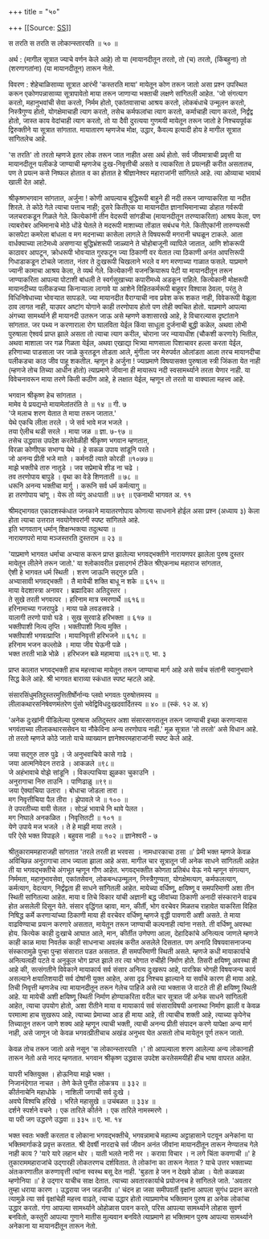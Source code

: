 +++
title = "५०"

+++
[[Source: [SS](https://satsangdhara.net/nbs/nbs-50.htm)]]

स तरति स तरति स लोकान्स्तारयति ॥ ५० ॥  
  
अर्थ : (मागील सूत्रात ज्याचे वर्णन केले आहे) तो या (मायानदीतून तरतो, तो (च) तरतो, (किंबहुना) तो (शरणागतांना) (या मायानदीतून) तारून नेतो.  
  
विवरण : शेहेचाळिसाव्या सूत्रात आरंभी 'कस्तरति माया' मायेतून कोण तरून जातो असा प्रश्न उपस्थित करून एकोणपन्नासाव्या सूत्रापावेतो माया तरून जाणार्‍या भक्ताची लक्षणे सांगितली आहेत. 'जो संगत्याग करतो, महानुभवांची सेवा करतो, निर्मम होतो, एकांतवासाचा आश्रय करतो, लोकबंधाचे उन्मूलन करतो, निस्त्रैगुण्य होतो, योगक्षेमाचाही त्याग करतो, तसेच कर्मफलांचा त्याग करतो, कर्माचाही त्याग करतो, निर्द्वंद्व होतो, जास्त काय वेदांचाही त्याग करतो, तो या दैवी दुरत्यया गुणमयी मायेतून तरून जातो हे निश्चयपूर्वक द्विरुक्तीने या सूत्रात सांगतात. मायातारण म्हणजेच मोक्ष, उद्धार, कैवल्य इत्यादी होय हे मागील सूत्रात सांगितलेच आहे.  
  
'स तरति' तो तरतो म्हणजे इतर लोक तरून जात नाहीत असा अर्थ होतो. सर्व जीवमात्राची प्रवृत्ती या मायानदीतून पलीकडे जाण्याची म्हणजेच दुःख-निवृत्तीची असते व त्याकरिता ते प्रयत्नही करीत असतातच, पण ते प्रयत्न कसे निष्फल होतात व का होतात हे श्रीज्ञानेश्वर महाराजांनी सांगितले आहे. त्या ओव्याचा भावार्थ खाली देत आहो.  
  
श्रीकृष्णभगवान सांगतात, अर्जुना ! कोणी आपल्याच बुद्धिरूपी बाहुने ही नदी तरून जाण्याकरिता या नदीत शिरले. ते कोठे गेले त्याचा पत्ताच नाही; दुसरे कितीएक या मायानदीत ज्ञानाभिमानाच्या डोहात गर्वरूपी जलचराकडून गिळले गेले. कित्येकांनी तीन वेदरूपी सांगडीचा (मायानदीतून तरण्याकरिता) आश्रय केला, पण त्याबरोबर अभिमानाचे मोठे धोंडे घेतले ते मदरूपी माशाच्या तोंडात सबंधच गेले. कितीएकांनी तारुण्यरूपी कासपेटा कमरेला बांधला व मग मदनाच्या कासेला लागले ते विषयरूपी मगरानी चघळून टाकले. आता वार्धक्याच्या लाटेमध्ये असणार्‍या बुद्धिभ्रंशरूपी जाळ्याने ते चोहोबाजूनी व्यापिले जातात, आणि शोकरूपी काठावर आपटून, क्रोधरूपी भोवर्‍यात गुरफटून ज्या ठिकाणी वर येतात त्या ठिकाणी अनंत आपत्तिरूपी गिधाडाकडून टोचले जातात, नंतर ते दुःखरूपी चिखलाने भरले व मग मरणाच्या गाळात फसले. याप्रमाणे ज्यानी कामाचा आश्रय केला, ते व्यर्थ गेले. कित्येकानी यजनक्रियारूप पेटी या मायानदीतून तरून जाण्याकरिता आपल्या पोटाशी बांधली ते स्वर्गसुखाच्या कपारीमध्ये अडकून राहिले. कित्येकानी मोक्षरूपी मायानदीच्या पलीकडच्या किनार्‍याला लागावे या आशेने विहितकर्मरूपी बाहूवर विश्वास ठेवला, परंतु ते विधिनिषेधाच्या भोवर्‍यात सापडले. ज्या मायानदीत वैराग्याची नाव प्रवेश करू शकत नाही, विवेकरूपी वेळूला ठाव लागत नाही, याउपर अष्टांग योगाने काही तरणोपाय होतो पण तोही क्वचित होतो. याप्रमाणे आपल्या अंगच्या सामर्थ्याने ही मायानदी उतरून जाऊ असे म्हणणे कशासारखे आहे, हे विचारल्यास दृष्टांताने सांगतात. जर पथ्य न करणाराला रोग घालविता येईल किंवा साधूला दुर्जनाची बुद्धी कळेल, अथवा लोभी पुरुषाला ऐश्वर्य प्राप्त झाले असता तो त्याचा त्याग करील, चोराना जर न्यायाधीश (चौकशी करणारे) भितील, अथवा माशाला जर गळ गिळता येईल, अथवा एखाद्या भित्र्या माणसाला पिशाचावर हल्ला करता येईल, हरिणाच्या पाडसाला जर जाळे कुरतडून तोडता आले, मुंगीला जर मेरुपर्वत ओलांडता आला तरच मायानदीचा पलीकडचा काठ जीव पाहू शकतील. म्हणून हे अर्जुना ! ज्याप्रमाणे विषयासक्त पुरुषाला स्त्री जिंकता येत नाही (म्हणजे तोच तिच्या आधीन होतो) त्याप्रमाणे जीवाना ही मायारूप नदी स्वसामर्थ्याने तरता येणार नाही. या विवेचनावरून माया तरणे किती कठीण आहे, हे लक्षात येईल, म्हणून तो तरतो या वाक्याला महत्त्व आहे.  
  
भगवान श्रीकृष्ण हेच सांगतात ।  
मामेव ये प्रयद्यन्ते मायामेतांतरंति ते ॥ १४ ॥ गी. ७  
'जे मलाच शरण येतात ते माया तरून जातात.'  
येथे एकचि लीला तरले । जे सर्व भावे मज भजले ।  
तया ऐलीच थडी सरले । माया जळ ॥ ज्ञा. ७-९७ ॥  
तसेच उद्धवास उपदेश करतेवेळीही श्रीकृष्ण भगवान म्हणतात,  
विरळा कोणीएक सभाग्य येथे । हे सकळ उपाय सांडूनि परते ।  
जो अनन्य प्रीती भजे माते । कर्मनदी त्याते कोरडी ॥१०७७॥  
माझे भक्तीचे तारु नातुडे । जव सप्रेमाचे शीड ना चढे ।  
तव तरणोपाय बापुडे । वृथा का वेडे शिणताती ॥ ७८ ॥  
धरूनि अनन्य भक्तीचा मार्गु । करूनि सर्व धर्म कर्मत्यागु ॥  
हा तरणोपाय चांगू । येरू तो व्यंगु अधःपाती ॥ ७९ ॥ एकनाथी भागवत अ. ११  
  
श्रीमद्‌भागवत एकादशस्कंधात जनकाने मायातरणोपाय कोणत्या साधनाने होईल असा प्रश्न (अध्याय ३) केला होता त्याचा उत्तरात नवयोगेश्वरांनी स्पष्ट सांगितले आहे.  
इति भागवतान् धर्मान् शिक्षन्भक्त्या तदुत्थया ॥  
नारायणपरो माया मञ्‍जस्तरति दुस्तराम ॥ २३ ॥  
  
'याप्रमाणे भागवत धर्माचा अभ्यास करून प्राप्त झालेल्या भगवद्‌भक्तीने नारायणपर झालेला पुरुष दुस्तर मायेतून लीलेने तरून जातो.' या श्लोकावरील प्रसादगर्भ टीकेत श्रीएकनाथ महाराज सांगतात,  
ऐशी हे भागवत धर्म स्थिती । शरण जाऊनि सद्‌गुरु प्रति ।  
अभ्यासावी भगवद्‌भक्ती । तै मायेची शक्ति बाधू न शके ॥ ६१५ ॥  
माया वेदशास्त्रा अनावर । ब्रह्मादिका अतिदुस्तर ।  
ते सुखे तरती भगवत्पर । हरिनाम मात्र स्मरणार्थे ॥६१६॥  
हरिनामाच्या गजरापुढे । माया पळे लवडसवडे ।  
यालागी तरणो पावो घडे । सुख सुरवाडे हरिभक्ता ॥ ६१७ ॥  
भक्तीपाशी नित्य तृप्ति । भक्तीपाशी नित्य मुक्ति ।  
भक्तीपाशी भगवत्प्राप्ति । मायानिवृत्ती हरिभजने ॥ ६१८ ॥  
हरिनाम भजन कल्लोळे । माया जीव घेऊनी पळे ।  
भक्त तरती भाळे भोळे । हरिभजन बळे महामाया ॥६२१॥ ए. भा. ३  
  
प्राप्त कालात भगवद्‌भक्ती हाच महत्त्वाचा मायेतून तरून जाण्याचा मार्ग आहे असे सर्वच संतांनी स्वानुभवाने सिद्ध केले आहे. श्री भागवत बाराव्या स्कंधात स्पष्ट म्हटले आहे.  
  
संसारसिंधुमतिदुस्तरमुत्तितीर्षोर्नान्यः प्लवो भगवतः पुरुषोत्तमस्य ॥  
लीलाकथारसनिषेवणमंतरेण पुंसो भवेद्विविधदुःखदवार्दितस्य ॥ ४० ॥ (स्कं. १२ अ. ४)  
  
'अनेक दुःखांनी पीडिलेल्या पुरुषास अतिदुस्तर अशा संसारसागरातून तरून जाण्याची इच्छा करणार्‍यास भगवंताच्या लीलाकथारससेवन या नौकेविना अन्य तरणोपाय नाही.' मूळ सूत्रात 'तो तरतो' असे विधान आहे. तो तरतो म्हणजे कोठे जातो याचे व्याख्यान ज्ञानेश्वरमहाराजांनी स्पष्ट केले आहे.  
  
जया सद्‌गुरु तारु पुढे । जे अनुभवाचिये कासे गाढे ।  
जया आत्मनिवेदन तराडे । आकळले ॥९८॥  
जे अहंभावाचे वोझे सांडूनि । विकल्पाचिया झुळका चुकाउनि ।  
अनुरागाचा निरु ताउनि । पाणिढाळु ॥९९॥  
जया ऐक्याचिया उतारा । बोधाचा जोडला तारा ।  
मग निवृत्तीचिया पैल तीरा । झेपावले जे ॥ १०० ॥  
ते उपरतीच्या वावी सेलत । सोऽहं भावाचे नि थावे पेलत ।  
मग निघाले अनकळित । निवृत्तितटी ॥ १०१ ॥  
येणे उपाये मज भजले । ते हे माझी माया तरले ।  
परि ऐसे भक्त विपाइले । बहुवस नाही ॥ १०२ ॥ ज्ञानेश्वरी - ७  
  
श्रीतुकाराममहाराजही सांगतात 'तरले तरती हा भरवसा । नामधारकाचा ठसा ॥' प्रेमी भक्त म्हणजे केवळ अविच्छिन्न अनुरागाचा लाभ ज्याला झाला आहे असा. मागील चार सूत्रातून जी अनेक साधने सांगितली आहेत ती या भगवद्‌भक्तीचे अंगभूत म्हणून गौण आहेत. भगवद्‍भक्तीत कोणता प्रतिबंध येऊ नये म्हणून संगत्याग, निर्ममता, महानुभावसेवा, एकांतसेवन, लोकबन्धउन्मूलन, निस्त्रैगुण्यता, योगक्षेमत्याग, कर्मफलत्याग, कर्मत्याग, वेदत्याग, निर्द्वंद्वता ही साधने सांगितली आहेत. मायेच्या वर्धिष्णू, क्षयिष्णू व समपरिमाणी अशा तीन स्थिती सांगितल्या आहेत. माया व तिचे विकार यांची अज्ञानी बद्ध जीवांच्या ठिकाणी अनादी संस्काराने वाढच होत असलेली दिसून येते. संसार वृद्धिंगत व्हावा, मान, कीर्ती, भोग वरचेवर मिळतच राहावेत याकरिता विहित निषिद्ध कर्मे करणार्‍यांच्या ठिकाणी माया ही वरचेवर वर्धिष्णू म्हणजे वृद्धी पावणारी अशी असते. ते माया वाढविण्याचा प्रयत्न करणारे असतात, मायेतून तरून जाण्याची कल्पनाही त्यांना नसते. ती वर्धिष्णू अवस्था होय. कित्येक काही दुःखाचे आघात आले, मान, कीर्तीत उणेपणा आला, देहादिकांचे अनित्यत्व जाणले म्हणजे काही काळ माया निवर्तक काही साधनाचा अवलंब करीत असलेले दिसतात. पण अनादि विषयवासनाजन्य संस्कारामुळे पुन्हा पुन्हा संसारात पडत असतात. ही समपरिमाणी स्थिती असते. म्हणजे कधी मायाकार्याचे अनित्यत्वही पटते व अनुकूल भोग प्राप्त झाले तर त्या भोगात रुचीही निर्माण होते. तिसरी क्षयिष्णू अवस्था ही आहे की, सत्संगतीने विवेकाने मायाकार्य सर्व संसार अनित्य दुःखरूप आहे, पारत्रिक भोगही विषयजन्य कार्य असल्याने क्षयातिशयादी सर्व दोषांनी युक्त आहेत, असा दृढ निश्चय झाल्याने या सर्वांचे कारण ही माया आहे. तिची निवृत्ती म्हणजेच त्या मायानदीतून तरून गेलेच पाहिजे असे त्या भक्तास जे वाटते ती ही क्षयिष्णू स्थिती आहे. या मायेची अशी क्षयिष्णू स्थिती निर्माण होण्याकरिता वरील चार सूत्रात जी अनेक साधने सांगितली आहेत, त्याचा उपयोग होतो, अशा रीतीने माया व मायाकार्य सर्व संसाराविषयी अनास्था निर्माण झाली व केवळ परमात्मा हाच सुखरूप आहे, त्याच्या प्रेमाच्या आड ही माया आहे, ती त्याचीच शक्ती आहे, त्याच्या कृपेनेच तिच्यातून तरून जाणे शक्य आहे म्हणून त्याची भक्ती, त्याची अनन्य प्रीती संपादन करणे यापेक्षा अन्य मार्ग नाही, असे जाणून जो केवळ भगवत्प्रीतीचाच अखंड अनुभव घेत असतो तोच मायेतून पूर्ण तरून जातो.  
  
केवळ तोच तरून जातो असे नसून 'स लोकान्स्तारयति ।' तो आपल्याला शरण आलेल्या अन्य लोकानाही तारून नेतो असे नारद म्हणतात. भगवान श्रीकृष्ण उद्धवास उपदेश करतेसमयीही हीच भाषा वापरत आहेत.  
  
यापरी भक्तियुक्त । होऊनिया माझे भक्त ।  
निजानंदेगात नाचत । तेणे केले पुनीत लोकत्रय ॥ ३३२ ॥  
कीर्तनाचेनि महाधोके । नाशिली जगाची सर्व दुःखे ।  
अवघे विश्वचि हरिखे । भरिले महासुखे ॥ उचंबळत ॥ ३३४ ॥  
दर्शने स्पर्शने वचने । एक तारिले कीर्तने । एक तारिले नामस्मरणे ।  
या परी जग उद्धरणे उद्धवा ॥ ३३५ ॥ ए. भा. १४  
  
भक्त स्वतः भक्ती करतात व लोकाना भगवद्‌भक्तीचे, भगवन्नामाचे महात्म्य अट्टाहासाने पटवून अनेकांना या भक्तिमार्गाकडे प्रवृत्त करतात. श्री देवर्षी नारदाचे सर्व जीवन अनंत जीवांना मायानदीतून तारून नेण्यातच गेले नाही काय ? 'यारे यारे लहान थोर । याती भलते नारी नर । करावा विचार । न लगे चिंता कवणाची ॥' हे तुकाराममहाराजांचे उद्‌गारही लोकतरणच दर्शवितात. ते लोकांना का तारून नेतात ? याचे उत्तर भक्ताच्या अंतःकरणातील करुणावृत्ती त्यांना स्वस्थ बसू देत नाही. 'बुडता हे जन न देखवे डोळा । येतो कळवळा म्हणोनिया ॥' हे उद्‍गार याचीच साक्ष देतात. त्याच्या अवतारकार्याचे प्रयोजनच हे सांगितले जाते. 'अवतार तुम्हा धराया कारण । उद्धराया जन जडजीव ॥' चंदन हा जसा समीपवर्ती वृक्षांना आपला सुगंध प्रदान करतो त्यामुळे त्या सर्व वृक्षांचेही महत्त्व वाढते, त्याचा उद्धार होतो त्याप्रमाणेच भक्तिमान पुरुष हा अनेक लोकांचा उद्धार करतो. गंगा आपल्या सामर्थ्याने ओहोळास पावन करते, परिस आपल्या सामर्थ्याने लोहास सुवर्ण बनवितो, कस्तुरी आपल्या गुणाने मातीस मुल्यवान बनविते त्याप्रमाणे हा भक्तिमान पुरुष आपल्या सामर्थ्याने अनेकाना या मायानदीतून तारून नेतो.  

